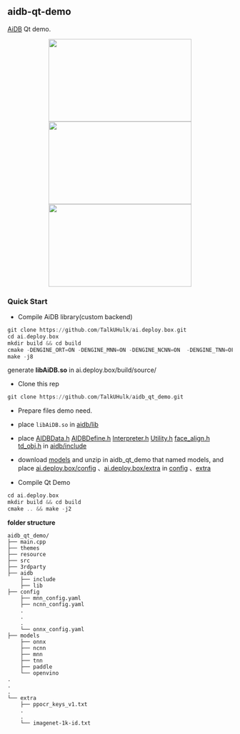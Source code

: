 ## aidb-qt-demo

[AiDB](https://github.com/TalkUHulk/ai.deploy.box.git)  Qt demo.

<p align="center">
 <img src="./doc/Qt_face.gif" height="185" width="320px"/>
 <img src="./doc/Qt_ocr.gif"  height="185" width="320px"/>
 <img src="./doc/qt_mobilesam.gif"  height="185" width="320px"/>
<p align="center">

### Quick Start


* Compile AiDB library(custom backend)

```asm
git clone https://github.com/TalkUHulk/ai.deploy.box.git
cd ai.deploy.box
mkdir build && cd build
cmake -DENGINE_ORT=ON -DENGINE_MNN=ON -DENGINE_NCNN=ON  -DENGINE_TNN=OFF -DENGINE_OPV=OFF -DENGINE_PPLite=OFF -DENGINE_NCNN_WASM=OFF -DBUILD_SAMPLE=OFF ../
make -j8
```

generate **libAiDB.so** in ai.deploy.box/build/source/


* Clone this rep

```asm
git clone https://github.com/TalkUHulk/aidb_qt_demo.git
```

* Prepare files demo need.

* place `libAiDB.so` in [aidb/lib](./aidb/lib)
* place [AIDBData.h](https://github.com/TalkUHulk/ai.deploy.box/blob/main/source/core/AIDBData.h) [AIDBDefine.h](https://github.com/TalkUHulk/ai.deploy.box/blob/main/source/core/AIDBDefine.h) [Interpreter.h](https://github.com/TalkUHulk/ai.deploy.box/blob/main/source/core/Interpreter.h) [Utility.h](https://github.com/TalkUHulk/ai.deploy.box/blob/main/source/utility/Utility.h) [face_align.h](https://github.com/TalkUHulk/ai.deploy.box/blob/main/source/utility/face_align.h) [td_obj.h](https://github.com/TalkUHulk/ai.deploy.box/blob/main/source/utility/td_obj.h) in [aidb/include](./aidb/include)
* download [models](https://github.com/TalkUHulk/ai.deploy.box/releases/download/1.0.0/models-lite.zip) and unzip in aidb_qt_demo that named models, and place [ai.deploy.box/config](https://github.com/TalkUHulk/ai.deploy.box/tree/main/config) 、[ai.deploy.box/extra](https://github.com/TalkUHulk/ai.deploy.box/tree/main/extra) in [config](./config) 、[extra](./extra)


* Compile Qt Demo

```asm
cd ai.deploy.box
mkdir build && cd build
cmake .. && make -j2
```



**folder structure**
```
aidb_qt_demo/
├── main.cpp
├── themes
├── resource
├── src
├── 3rdparty
├── aidb
    ├── include
    ├── lib
├── config
    ├── mnn_config.yaml
    ├── ncnn_config.yaml
    .
    .
    .
    └── onnx_config.yaml
├── models
    ├── onnx
    ├── ncnn
    ├── mnn
    ├── tnn
    ├── paddle
    └── openvino   
.
.
.
└── extra
    ├── ppocr_keys_v1.txt
    .
    .
    └── imagenet-1k-id.txt
```



